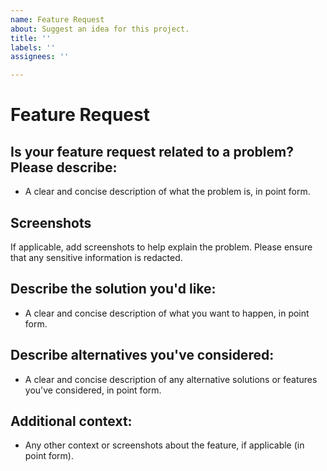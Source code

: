 ```yaml
---
name: Feature Request
about: Suggest an idea for this project.
title: ''
labels: ''
assignees: ''

---
```


# Feature Request

## Is your feature request related to a problem? Please describe:

- A clear and concise description of what the problem is, in point form.

## Screenshots

If applicable, add screenshots to help explain the problem. Please ensure that any sensitive information is redacted.

## Describe the solution you'd like:

- A clear and concise description of what you want to happen, in point form.

## Describe alternatives you've considered:

- A clear and concise description of any alternative solutions or features you've considered, in point form.

## Additional context:

- Any other context or screenshots about the feature, if applicable (in point form).
